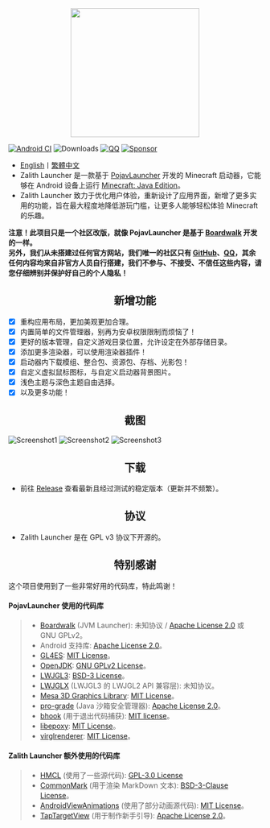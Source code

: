 <div align="center">
    <img width="256" src="ZalithLauncher/src/main/res/drawable/app_name_title.png"></img>
</div>

[![Android CI](https://github.com/ZalithLauncher/ZalithLauncher/actions/workflows/android.yml/badge.svg)](https://github.com/ZalithLauncher/ZalithLauncher/actions/workflows/android.yml)
![Downloads](https://img.shields.io/github/downloads/ZalithLauncher/ZalithLauncher/total)
[![QQ](https://img.shields.io/badge/QQ-blue)](https://qm.qq.com/q/2MVxS0B29y)
[![Sponsor](https://img.shields.io/badge/sponsor-30363D?logo=GitHub-Sponsors)](https://afdian.com/a/MovTery)

- <a href="/README.md">English</a>丨<a href="/README-ZH_TW.md">繁體中文</a>
- Zalith Launcher 是一款基于 [PojavLauncher](https://github.com/PojavLauncherTeam/PojavLauncher) 开发的 Minecraft 启动器，它能够在 Android 设备上运行 [Minecraft: Java Edition](https://www.minecraft.net/)。
- Zalith Launcher 致力于优化用户体验，重新设计了应用界面，新增了更多实用的功能，旨在最大程度地降低游玩门槛，让更多人能够轻松体验 Minecraft 的乐趣。

**注意！此项目只是一个社区改版，就像 PojavLauncher 是基于 [Boardwalk](https://github.com/zhuowei/Boardwalk) 开发的一样。**  
**另外，我们从未搭建过任何官方网站，我们唯一的社区只有 [GitHub](https://github.com/ZalithLauncher)、[QQ](https://qm.qq.com/q/2MVxS0B29y)，其余任何内容均来自非官方人员自行搭建，我们不参与、不接受、不信任这些内容，请您仔细辨别并保护好自己的个人隐私！**

<h2 align="center">新增功能</h2>

- [x] 重构应用布局，更加美观更加合理。
- [x] 内置简单的文件管理器，别再为安卓权限限制而烦恼了！
- [x] 更好的版本管理，自定义游戏目录位置，允许设定在外部存储目录。
- [x] 添加更多渲染器，可以使用渲染器插件！
- [x] 启动器内下载模组、整合包、资源包、存档、光影包！
- [x] 自定义虚拟鼠标图标，与自定义启动器背景图片。
- [x] 浅色主题与深色主题自由选择。
- [x] 以及更多功能！

<h2 align="center">截图</h2>

![Screenshot1](/.github/images/Screenshot_Launcher_Light_ZH_CN.jpg)
![Screenshot2](/.github/images/Screenshot_Launcher_Dark_ZH_CN.jpg)
![Screenshot3](/.github/images/Screenshot_Game_ZH_CN.jpg)

<h2 align="center">下载</h2>  

- 前往 [Release](https://github.com/ZalithLauncher/ZalithLauncher/releases) 查看最新且经过测试的稳定版本（更新并不频繁）。

<h2 align="center">协议</h2>

- Zalith Launcher 是在 GPL v3 协议下开源的。

<h2 align="center">特别感谢</h2>

这个项目使用到了一些非常好用的代码库，特此鸣谢！

#### PojavLauncher 使用的代码库

>- [Boardwalk](https://github.com/zhuowei/Boardwalk) (JVM Launcher): 未知协议 / [Apache License 2.0](https://github.com/zhuowei/Boardwalk/blob/master/LICENSE) 或 GNU GPLv2。
>- Android 支持库: [Apache License 2.0](https://android.googlesource.com/platform/prebuilts/maven_repo/android/+/master/NOTICE.txt)。
>- [GL4ES](https://github.com/PojavLauncherTeam/gl4es): [MIT License](https://github.com/ptitSeb/gl4es/blob/master/LICENSE)。
>- [OpenJDK](https://github.com/PojavLauncherTeam/openjdk-multiarch-jdk8u): [GNU GPLv2 License](https://openjdk.java.net/legal/gplv2+ce.html)。
>- [LWJGL3](https://github.com/PojavLauncherTeam/lwjgl3): [BSD-3 License](https://github.com/LWJGL/lwjgl3/blob/master/LICENSE.md)。
>- [LWJGLX](https://github.com/PojavLauncherTeam/lwjglx) (LWJGL3 的 LWJGL2 API 兼容层): 未知协议。
>- [Mesa 3D Graphics Library](https://gitlab.freedesktop.org/mesa/mesa): [MIT License](https://docs.mesa3d.org/license.html)。
>- [pro-grade](https://github.com/pro-grade/pro-grade) (Java 沙箱安全管理器): [Apache License 2.0](https://github.com/pro-grade/pro-grade/blob/master/LICENSE.txt)。
>- [bhook](https://github.com/bytedance/bhook) (用于退出代码捕获): [MIT license](https://github.com/bytedance/bhook/blob/main/LICENSE)。
>- [libepoxy](https://github.com/anholt/libepoxy): [MIT License](https://github.com/anholt/libepoxy/blob/master/COPYING)。
>- [virglrenderer](https://github.com/PojavLauncherTeam/virglrenderer): [MIT License](https://gitlab.freedesktop.org/virgl/virglrenderer/-/blob/master/COPYING)。

#### Zalith Launcher 额外使用的代码库

>- [HMCL](https://github.com/HMCL-dev/HMCL) (使用了一些源代码): [GPL-3.0 License](https://github.com/HMCL-dev/HMCL/blob/main/LICENSE)
>- [CommonMark](https://github.com/thephpleague/commonmark) (用于渲染 MarkDown 文本): [BSD-3-Clause License](https://github.com/thephpleague/commonmark/blob/2.5/LICENSE)。
>- [AndroidViewAnimations](https://github.com/daimajia/AndroidViewAnimations) (使用了部分动画源代码): [MIT License](https://github.com/daimajia/AndroidViewAnimations/blob/master/License)。
>- [TapTargetView](https://github.com/KeepSafe/TapTargetView) (用于制作新手引导): [Apache License 2.0](https://github.com/KeepSafe/TapTargetView/blob/master/LICENSE)。

